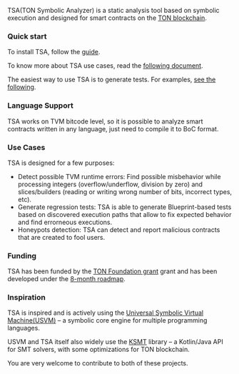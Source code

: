 TSA(TON Symbolic Analyzer) is a static analysis tool based on symbolic execution and designed for smart contracts on the [TON blockchain](https://ton.org/).

### Quick start

To install TSA, follow the [guide](docs/getting-started.md).

To know more about TSA use cases, read the [following document](docs/modes/use-cases.md).

The easiest way to use TSA is to generate tests. For examples, [see the following](docs/modes/test-gen-mode.md).

### Language Support
TSA works on TVM bitcode level, so it is possible to analyze smart contracts written in any language, just need to compile it to BoC format.

### Use Cases
TSA is designed for a few purposes:

- Detect possible TVM runtime errors: Find possible misbehavior while processing integers (overflow/underflow, division by zero) and slices/builders (reading or writing wrong number of bits, incorrect types, etc).
- Generate regression tests: TSA is able to generate Blueprint-based tests based on discovered execution paths that allow to fix expected behavior and find errorneous executions.
- Honeypots detection: TSA can detect and report malicious contracts that are created to fool users.

### Funding
TSA has been funded by the [TON Foundation grant](https://github.com/ton-society/grants-and-bounties/issues/489) grant and has been developed under the [8-month roadmap](https://questbook.app/dashboard/?proposalId=667ee6b9b59d3e9ae042d6c9&chainId=10&role=builder&isRenderingProposalBody=true&grantId=65c7836df27e2e1702d2d279).

### Inspiration

TSA is inspired and is actively using the [Universal Symbolic Virtual Machine(USVM)](https://github.com/UnitTestBot/usvm) –
a symbolic core engine for multiple programming languages.

USVM and TSA itself also widely use the [KSMT](https://github.com/UnitTestBot/ksmt) library –
a Kotlin/Java API for SMT solvers, with some optimizations for TON blockchain.

You are very welcome to contribute to both of these projects.
